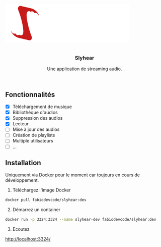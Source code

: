 <div align="center" style="display: flex">
    <img height="120px" src="./images/Slyhear_logo_long.png" alt="Slyhear Logo" />
</div>

<br>

<h3 align="center">Slyhear</h3>
<p align="center">Une application de streaming audio.</p>

<br>

## Fonctionnalités

- [x] Téléchargement de musique
- [x] Bibliothèque d'audios
- [x] Suppression des audios
- [x] Lecteur
- [ ] Mise à jour des audios
- [ ] Création de playlists
- [ ] Multiple utilisateurs
- [ ] ...

## Installation

Uniquement via Docker pour le moment car toujours en cours de développement.

1. Téléchargez l'image Docker
```sh
docker pull fabiodevcode/slyhear:dev
```

2. Démarrez un container
```sh
docker run -p 3324:3324 --name slyhear-dev fabiodevcode/slyhear:dev
```

3. Ecoutez

<a href="http://localhost:3324/" target="_blank">http://localhost:3324/</a>



